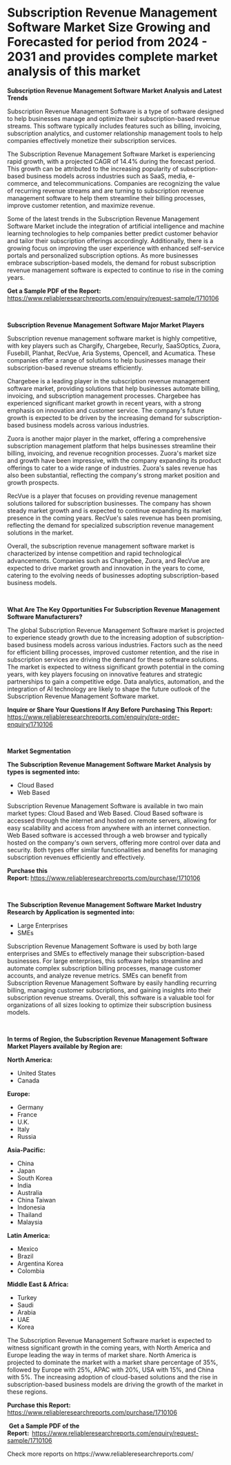 <p><h1>Subscription Revenue Management Software Market Size Growing and Forecasted for period from 2024 - 2031 and provides complete market analysis of this market</h1></p><p><strong>Subscription Revenue Management Software Market Analysis and Latest Trends</strong></p>
<p><p>Subscription Revenue Management Software is a type of software designed to help businesses manage and optimize their subscription-based revenue streams. This software typically includes features such as billing, invoicing, subscription analytics, and customer relationship management tools to help companies effectively monetize their subscription services.</p><p>The Subscription Revenue Management Software Market is experiencing rapid growth, with a projected CAGR of 14.4% during the forecast period. This growth can be attributed to the increasing popularity of subscription-based business models across industries such as SaaS, media, e-commerce, and telecommunications. Companies are recognizing the value of recurring revenue streams and are turning to subscription revenue management software to help them streamline their billing processes, improve customer retention, and maximize revenue.</p><p>Some of the latest trends in the Subscription Revenue Management Software Market include the integration of artificial intelligence and machine learning technologies to help companies better predict customer behavior and tailor their subscription offerings accordingly. Additionally, there is a growing focus on improving the user experience with enhanced self-service portals and personalized subscription options. As more businesses embrace subscription-based models, the demand for robust subscription revenue management software is expected to continue to rise in the coming years.</p></p>
<p><strong>Get a Sample PDF of the Report:&nbsp;</strong> <a href="https://www.reliableresearchreports.com/enquiry/request-sample/1710106">https://www.reliableresearchreports.com/enquiry/request-sample/1710106</a></p>
<p>&nbsp;</p>
<p><strong>Subscription Revenue Management Software Major Market Players</strong></p>
<p><p>Subscription revenue management software market is highly competitive, with key players such as Chargify, Chargebee, Recurly, SaaSOptics, Zuora, Fusebill, Planhat, RecVue, Aria Systems, Opencell, and Acumatica. These companies offer a range of solutions to help businesses manage their subscription-based revenue streams efficiently.</p><p>Chargebee is a leading player in the subscription revenue management software market, providing solutions that help businesses automate billing, invoicing, and subscription management processes. Chargebee has experienced significant market growth in recent years, with a strong emphasis on innovation and customer service. The company's future growth is expected to be driven by the increasing demand for subscription-based business models across various industries.</p><p>Zuora is another major player in the market, offering a comprehensive subscription management platform that helps businesses streamline their billing, invoicing, and revenue recognition processes. Zuora's market size and growth have been impressive, with the company expanding its product offerings to cater to a wide range of industries. Zuora's sales revenue has also been substantial, reflecting the company's strong market position and growth prospects.</p><p>RecVue is a player that focuses on providing revenue management solutions tailored for subscription businesses. The company has shown steady market growth and is expected to continue expanding its market presence in the coming years. RecVue's sales revenue has been promising, reflecting the demand for specialized subscription revenue management solutions in the market.</p><p>Overall, the subscription revenue management software market is characterized by intense competition and rapid technological advancements. Companies such as Chargebee, Zuora, and RecVue are expected to drive market growth and innovation in the years to come, catering to the evolving needs of businesses adopting subscription-based business models.</p></p>
<p>&nbsp;</p>
<p><strong>What Are The Key Opportunities For Subscription Revenue Management Software Manufacturers?</strong></p>
<p><p>The global Subscription Revenue Management Software market is projected to experience steady growth due to the increasing adoption of subscription-based business models across various industries. Factors such as the need for efficient billing processes, improved customer retention, and the rise in subscription services are driving the demand for these software solutions. The market is expected to witness significant growth potential in the coming years, with key players focusing on innovative features and strategic partnerships to gain a competitive edge. Data analytics, automation, and the integration of AI technology are likely to shape the future outlook of the Subscription Revenue Management Software market.</p></p>
<p><strong>Inquire or Share Your Questions If Any Before Purchasing This Report:</strong> <a href="https://www.reliableresearchreports.com/enquiry/pre-order-enquiry/1710106">https://www.reliableresearchreports.com/enquiry/pre-order-enquiry/1710106</a></p>
<p>&nbsp;</p>
<p><strong>Market Segmentation</strong></p>
<p><strong>The Subscription Revenue Management Software Market Analysis by types is segmented into:</strong></p>
<p><ul><li>Cloud Based</li><li>Web Based</li></ul></p>
<p><p>Subscription Revenue Management Software is available in two main market types: Cloud Based and Web Based. Cloud Based software is accessed through the internet and hosted on remote servers, allowing for easy scalability and access from anywhere with an internet connection. Web Based software is accessed through a web browser and typically hosted on the company's own servers, offering more control over data and security. Both types offer similar functionalities and benefits for managing subscription revenues efficiently and effectively.</p></p>
<p><strong>Purchase this Report:&nbsp;</strong><a href="https://www.reliableresearchreports.com/purchase/1710106">https://www.reliableresearchreports.com/purchase/1710106</a></p>
<p>&nbsp;</p>
<p><strong>The Subscription Revenue Management Software Market Industry Research by Application is segmented into:</strong></p>
<p><ul><li>Large Enterprises</li><li>SMEs</li></ul></p>
<p><p>Subscription Revenue Management Software is used by both large enterprises and SMEs to effectively manage their subscription-based businesses. For large enterprises, this software helps streamline and automate complex subscription billing processes, manage customer accounts, and analyze revenue metrics. SMEs can benefit from Subscription Revenue Management Software by easily handling recurring billing, managing customer subscriptions, and gaining insights into their subscription revenue streams. Overall, this software is a valuable tool for organizations of all sizes looking to optimize their subscription business models.</p></p>
<p>&nbsp;</p>
<p><strong>In terms of Region, the Subscription Revenue Management Software Market Players available by Region are:</strong></p>
<p>
    <p> <strong> North America: </strong>
        <ul>
            <li>United States</li>
            <li>Canada</li>
        </ul>
        </p> 
    <p> <strong> Europe: </strong>
        <ul>
            <li>Germany</li>
            <li>France</li>
            <li>U.K.</li>
            <li>Italy</li>
            <li>Russia</li>
        </ul>
        </p> 
    <p> <strong> Asia-Pacific: </strong>
        <ul>
            <li>China</li>
            <li>Japan</li>
            <li>South Korea</li>
            <li>India</li>
            <li>Australia</li>
            <li>China Taiwan</li>
            <li>Indonesia</li>
            <li>Thailand</li>
            <li>Malaysia</li>
        </ul>
        </p> 
    <p> <strong> Latin America: </strong>
        <ul>
            <li>Mexico</li>
            <li>Brazil</li>
            <li>Argentina Korea</li>
            <li>Colombia</li>
        </ul>
        </p> 
    <p> <strong> Middle East & Africa: </strong>
        <ul>
            <li>Turkey</li>
            <li>Saudi</li>
            <li>Arabia</li>
            <li>UAE</li>
            <li>Korea</li>
        </ul>
    </p>
    </p>
<p><p>The Subscription Revenue Management Software market is expected to witness significant growth in the coming years, with North America and Europe leading the way in terms of market share. North America is projected to dominate the market with a market share percentage of 35%, followed by Europe with 25%, APAC with 20%, USA with 15%, and China with 5%. The increasing adoption of cloud-based solutions and the rise in subscription-based business models are driving the growth of the market in these regions.</p></p>
<p><strong>Purchase this Report: </strong><a href="https://www.reliableresearchreports.com/purchase/1710106">https://www.reliableresearchreports.com/purchase/1710106</a></p>
<p>&nbsp;<strong>Get a Sample PDF of the Report:&nbsp;&nbsp;</strong><a href="https://www.reliableresearchreports.com/enquiry/request-sample/1710106">https://www.reliableresearchreports.com/enquiry/request-sample/1710106</a></p>
<p><strong></strong></p>
<p>Check more reports on https://www.reliableresearchreports.com/</p>